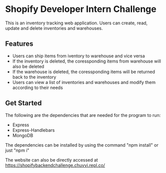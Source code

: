 # Shopify Developer Intern Challenge
This is an inventory tracking web application. Users can create, read, update and delete inventories and warehouses.

## Features
* Users can ship items from iventory to warehouse and vice versa
* If the inventory is deleted, the coressponding items from warehouse will also be deleted
* If the warehouse is deleted, the coressponding items will be returned back to the inventory
* Users can view a list of inventories and warehouses and modify them according to their needs

## Get Started
The following are the dependencies that are needed for the program to run:
* Express
* Express-Handlebars
* MongoDB

The dependencies can be installed by using the command "npm install" or just "npm i"

The website can also be directly accessed at https://shopifybackendchallenge.chuvvi.repl.co/
